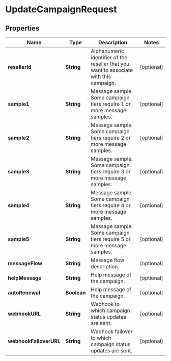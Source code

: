 

# UpdateCampaignRequest


## Properties

| Name | Type | Description | Notes |
|------------ | ------------- | ------------- | -------------|
|**resellerId** | **String** | Alphanumeric identifier of the reseller that you want to associate with this campaign. |  [optional] |
|**sample1** | **String** | Message sample. Some campaign tiers require 1 or more message samples. |  [optional] |
|**sample2** | **String** | Message sample. Some campaign tiers require 2 or more message samples. |  [optional] |
|**sample3** | **String** | Message sample. Some campaign tiers require 3 or more message samples. |  [optional] |
|**sample4** | **String** | Message sample. Some campaign tiers require 4 or more message samples. |  [optional] |
|**sample5** | **String** | Message sample. Some campaign tiers require 5 or more message samples. |  [optional] |
|**messageFlow** | **String** | Message flow description. |  [optional] |
|**helpMessage** | **String** | Help message of the campaign. |  [optional] |
|**autoRenewal** | **Boolean** | Help message of the campaign. |  [optional] |
|**webhookURL** | **String** | Webhook to which campaign status updates are sent. |  [optional] |
|**webhookFailoverURL** | **String** | Webhook failover to which campaign status updates are sent. |  [optional] |



